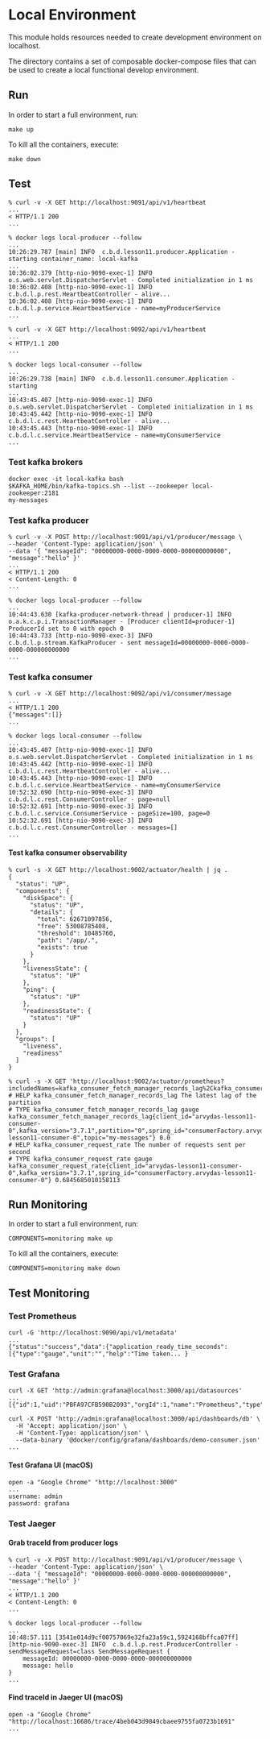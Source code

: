 # Local Environment

This module holds resources needed to create development environment
on localhost.

The directory contains a set of composable docker-compose files
that can be used to create a local functional develop environment.

## Run

In order to start a full environment, run:
```shell
make up
```

To kill all the containers, execute:
```shell
make down
```

## Test

```
% curl -v -X GET http://localhost:9091/api/v1/heartbeat
...
< HTTP/1.1 200 
...

% docker logs local-producer --follow
...
10:26:29.787 [main] INFO  c.b.d.lesson11.producer.Application - starting container_name: local-kafka
...
10:36:02.379 [http-nio-9090-exec-1] INFO  o.s.web.servlet.DispatcherServlet - Completed initialization in 1 ms
10:36:02.408 [http-nio-9090-exec-1] INFO  c.b.d.l.p.rest.HeartbeatController - alive...
10:36:02.408 [http-nio-9090-exec-1] INFO  c.b.d.l.p.service.HeartbeatService - name=myProducerService
...

% curl -v -X GET http://localhost:9092/api/v1/heartbeat   
...
< HTTP/1.1 200 
...

% docker logs local-consumer --follow
...
10:26:29.738 [main] INFO  c.b.d.lesson11.consumer.Application - starting
...
10:43:45.407 [http-nio-9090-exec-1] INFO  o.s.web.servlet.DispatcherServlet - Completed initialization in 1 ms
10:43:45.442 [http-nio-9090-exec-1] INFO  c.b.d.l.c.rest.HeartbeatController - alive...
10:43:45.443 [http-nio-9090-exec-1] INFO  c.b.d.l.c.service.HeartbeatService - name=myConsumerService
...

```
### Test kafka brokers

```
docker exec -it local-kafka bash 
$KAFKA_HOME/bin/kafka-topics.sh --list --zookeeper local-zookeeper:2181
my-messages
```

### Test kafka producer

```
% curl -v -X POST http://localhost:9091/api/v1/producer/message \
--header 'Content-Type: application/json' \
--data '{ "messageId": "00000000-0000-0000-0000-000000000000", "message":"hello" }'   
...
< HTTP/1.1 200 
< Content-Length: 0
...

% docker logs local-producer --follow
...
10:44:43.630 [kafka-producer-network-thread | producer-1] INFO  o.a.k.c.p.i.TransactionManager - [Producer clientId=producer-1] ProducerId set to 0 with epoch 0
10:44:43.733 [http-nio-9090-exec-3] INFO  c.b.d.l.p.stream.KafkaProducer - sent messageId=00000000-0000-0000-0000-000000000000
...

```

### Test kafka consumer

```
% curl -v -X GET http://localhost:9092/api/v1/consumer/message   
...
< HTTP/1.1 200 
{"messages":[]}
...

% docker logs local-consumer --follow
...
10:43:45.407 [http-nio-9090-exec-1] INFO  o.s.web.servlet.DispatcherServlet - Completed initialization in 1 ms
10:43:45.442 [http-nio-9090-exec-1] INFO  c.b.d.l.c.rest.HeartbeatController - alive...
10:43:45.443 [http-nio-9090-exec-1] INFO  c.b.d.l.c.service.HeartbeatService - name=myConsumerService
10:52:32.690 [http-nio-9090-exec-3] INFO  c.b.d.l.c.rest.ConsumerController - page=null
10:52:32.691 [http-nio-9090-exec-3] INFO  c.b.d.l.c.service.ConsumerService - pageSize=100, page=0
10:52:32.691 [http-nio-9090-exec-3] INFO  c.b.d.l.c.rest.ConsumerController - messages=[]
...

```

#### Test kafka consumer observability 

```
% curl -s -X GET http://localhost:9002/actuator/health | jq .
{
  "status": "UP",
  "components": {
    "diskSpace": {
      "status": "UP",
      "details": {
        "total": 62671097856,
        "free": 53008785408,
        "threshold": 10485760,
        "path": "/app/.",
        "exists": true
      }
    },
    "livenessState": {
      "status": "UP"
    },
    "ping": {
      "status": "UP"
    },
    "readinessState": {
      "status": "UP"
    }
  },
  "groups": [
    "liveness",
    "readiness"
  ]
}
```

```
% curl -s -X GET 'http://localhost:9002/actuator/prometheus?includedNames=kafka_consumer_fetch_manager_records_lag%2Ckafka_consumer_request_rate'
# HELP kafka_consumer_fetch_manager_records_lag The latest lag of the partition
# TYPE kafka_consumer_fetch_manager_records_lag gauge
kafka_consumer_fetch_manager_records_lag{client_id="arvydas-lesson11-consumer-0",kafka_version="3.7.1",partition="0",spring_id="consumerFactory.arvydas-lesson11-consumer-0",topic="my-messages"} 0.0
# HELP kafka_consumer_request_rate The number of requests sent per second
# TYPE kafka_consumer_request_rate gauge
kafka_consumer_request_rate{client_id="arvydas-lesson11-consumer-0",kafka_version="3.7.1",spring_id="consumerFactory.arvydas-lesson11-consumer-0"} 0.6845685010158113
```

## Run Monitoring

In order to start a full environment, run:
```shell
COMPONENTS=monitoring make up
```

To kill all the containers, execute:
```shell
COMPONENTS=monitoring make down
```

## Test Monitoring

### Test Prometheus 

```shell
curl -G 'http://localhost:9090/api/v1/metadata'
...
{"status":"success","data":{"application_ready_time_seconds":[{"type":"gauge","unit":"","help":"Time taken... }
```

### Test Grafana

```shell
curl -X GET 'http://admin:grafana@localhost:3000/api/datasources'
...
[{"id":1,"uid":"PBFA97CFB590B2093","orgId":1,"name":"Prometheus","type":"prometheus",...,"readOnly":false}] 
```

```shell
curl -X POST 'http://admin:grafana@localhost:3000/api/dashboards/db' \
  -H 'Accept: application/json' \
  -H 'Content-Type: application/json' \
  --data-binary '@docker/config/grafana/dashboards/demo-consumer.json'
...
```

#### Test Grafana UI (macOS)

```
open -a "Google Chrome" "http://localhost:3000" 
...
username: admin
password: grafana
```

### Test Jaeger 

#### Grab traceId from producer logs

```
% curl -v -X POST http://localhost:9091/api/v1/producer/message \
--header 'Content-Type: application/json' \
--data '{ "messageId": "00000000-0000-0000-0000-000000000000", "message":"hello" }'   
...
< HTTP/1.1 200 
< Content-Length: 0
...

% docker logs local-producer --follow
...
10:48:57.111 [3541e014d9cf00757069e32fa23a59c1,5924168bffca07ff] [http-nio-9090-exec-3] INFO  c.b.d.l.p.rest.ProducerController - sendMessageRequest=class SendMessageRequest {
    messageId: 00000000-0000-0000-0000-000000000000
    message: hello
}
...
```

#### Find traceId in Jaeger UI (macOS)

```
open -a "Google Chrome" "http://localhost:16686/trace/4beb043d9849cbaee9755fa0723b1691" 
...
```





